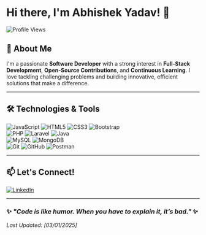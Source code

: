 # Hi there, I'm Abhishek Yadav! 👋  

![Profile Views](https://komarev.com/ghpvc/?username=abhii-yadav&color=blue)

## 🌟 About Me  

I'm a passionate **Software Developer** with a strong interest in **Full-Stack Development**, **Open-Source Contributions**, and **Continuous Learning**. I love tackling challenging problems and building innovative, efficient solutions that make a difference.

---

## 🛠️ Technologies & Tools  

![JavaScript](https://img.shields.io/badge/-JavaScript-black?style=flat-square&logo=javascript) ![HTML5](https://img.shields.io/badge/-HTML5-E34F26?style=flat-square&logo=html5&logoColor=white) ![CSS3](https://img.shields.io/badge/-CSS3-1572B6?style=flat-square&logo=css3) ![Bootstrap](https://img.shields.io/badge/-Bootstrap-563D7C?style=flat-square&logo=bootstrap)  
![PHP](https://img.shields.io/badge/-PHP-777BB4?style=flat-square&logo=php&logoColor=white) ![Laravel](https://img.shields.io/badge/-Laravel-FF2D20?style=flat-square&logo=laravel&logoColor=white) ![Java](https://img.shields.io/badge/-Java-007396?style=flat-square&logo=java&logoColor=white)  
![MySQL](https://img.shields.io/badge/-MySQL-4479A1?style=flat-square&logo=mysql&logoColor=white) ![MongoDB](https://img.shields.io/badge/-MongoDB-47A248?style=flat-square&logo=mongodb&logoColor=white)  
![Git](https://img.shields.io/badge/-Git-black?style=flat-square&logo=git) ![GitHub](https://img.shields.io/badge/-GitHub-181717?style=flat-square&logo=github) ![Postman](https://img.shields.io/badge/-Postman-FF6C37?style=flat-square&logo=postman&logoColor=white)  

---

## 📫 Let's Connect!  

[![LinkedIn](https://img.shields.io/badge/-LinkedIn-blue?style=flat-square&logo=linkedin&logoColor=white)](https://www.linkedin.com/in/abhishek-yadav-6169a033b/)  

---

### ✨ _"Code is like humor. When you have to explain it, it’s bad."_ ✨  

*Last Updated: [03/01/2025]*
